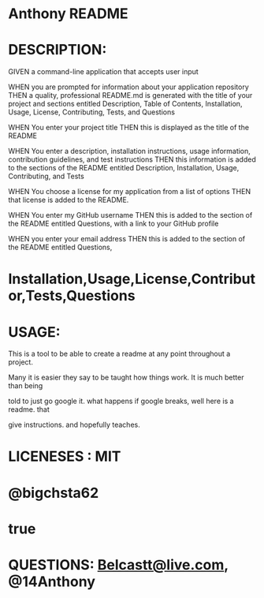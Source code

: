 # Anthony README

# DESCRIPTION:

GIVEN a command-line application that accepts user input

WHEN you are prompted for information about your application repository
THEN a quality, professional README.md is generated with the title of your project and sections entitled Description, Table of Contents, Installation, Usage, License, Contributing, Tests, and Questions

WHEN You enter your project title
THEN this is displayed as the title of the README

WHEN You enter a description, installation instructions, usage information, contribution guidelines, and test instructions
THEN this information is added to the sections of the README entitled Description, Installation, Usage, Contributing, and Tests

WHEN You choose a license for my application from a list of options
THEN that license is added to the README.

WHEN You enter my GitHub username
THEN this is added to the section of the README entitled Questions, with a link to your GitHub profile

WHEN  you enter your email address
THEN this is added to the section of the README entitled Questions,



# Installation,Usage,License,Contributor,Tests,Questions

# USAGE:


This is a tool to be able to create a readme at any point throughout a project.

Many it is easier they say to be taught how things work.  It is much better than being

told to just go google it.  what happens if google breaks, well here is a readme. that 

give instructions.  and hopefully teaches.

# LICENESES : MIT

# @bigchsta62

# true

# QUESTIONS:    Belcastt@live.com, @14Anthony